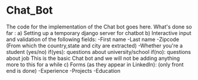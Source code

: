 # Chat_Bot
The code for the implementation of the Chat bot goes here. 
What's done so far :
  a) Setting up a temporary django server for chatbot
  b) Interactive input and validation of the following fields:
    -First name
    -Last name
    -Zipcode (From which the country,state and city are extracted)
    -Whether you're a student (yes/no)
      if(yes):
        questions about university/school
      if(no):
        questions about job
    This is the basic Chat bot and we will not be adding anything more to this for a while
  c) Forms (as they appear in LinkedIn): (only front end is done)
    -Experience
    -Projects
    -Education
  
